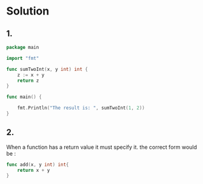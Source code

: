 # Solution

## 1.

```go
package main

import "fmt"

func sumTwoInt(x, y int) int {
	z := x + y
	return z
}

func main() {

	fmt.Println("The result is: ", sumTwoInt(1, 2))
}
```

## 2. 

When a function has a return value it must specify it. the correct form would be :

```go
func add(x, y int) int{
    return x + y
}
```